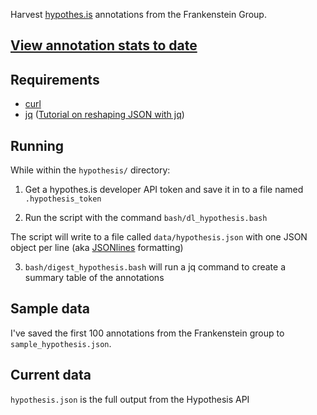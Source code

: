 Harvest [hypothes.is](https://hypothes.is) annotations from the Frankenstein Group.

## [View annotation stats to date](https://github.com/PghFrankenstein/fv-data/blob/master/hypothesis/annotations_report.md)

## Requirements

- [curl](https://curl.haxx.se/)
- [jq](https://stedolan.github.io/jq/) ([Tutorial on reshaping JSON with jq](https://programminghistorian.org/en/lessons/json-and-jq))

## Running

While within the `hypothesis/` directory:

1. Get a hypothes.is developer API token and save it in to a file named `.hypothesis_token`

2. Run the script with the command `bash/dl_hypothesis.bash`

The script will write to a file called `data/hypothesis.json` with one JSON object per line (aka [JSONlines](http://jsonlines.org/) formatting)

3. `bash/digest_hypothesis.bash` will run a jq command to create a summary table of the annotations

## Sample data

I've saved the first 100 annotations from the Frankenstein group to `sample_hypothesis.json`.

## Current data

`hypothesis.json` is the full output from the Hypothesis API

